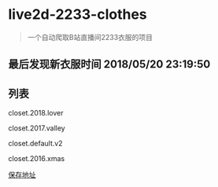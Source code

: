 # live2d-2233-clothes

> 一个自动爬取B站直播间2233衣服的项目

## 最后发现新衣服时间 2018/05/20 23:19:50

## 列表

closet.2018.lover

closet.2017.valley

closet.default.v2

closet.2016.xmas



[保存地址](./dist)